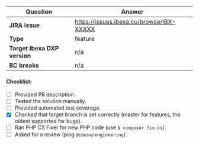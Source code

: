 | Question                                  | Answer
| ----------------------------------------- | ------------------
| **JIRA issue**                            | https://issues.ibexa.co/browse/IBX-XXXXX
| **Type**                                  | feature <!-- feature/bug/improvement -->
| **Target Ibexa DXP version**              | n/a
| **BC breaks**                             | n/a

<!-- Replace this comment with Pull Request description -->

#### Checklist:

- [ ] Provided PR description.
- [ ] Tested the solution manually.
- [ ] Provided automated test coverage.
- [X] Checked that target branch is set correctly (master for features, the oldest supported for bugs).
- [ ] Ran PHP CS Fixer for new PHP code (use `$ composer fix-cs`).
- [ ] Asked for a review (ping `@ibexa/engineering`).
